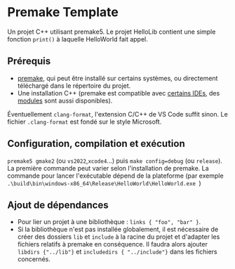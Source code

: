 # Premake Template
Un projet C++ utilisant premake5. Le projet HelloLib contient une simple fonction `print()` à laquelle HelloWorld fait 
appel.

## Prérequis
- [premake](https://premake.github.io/), qui peut être installé sur certains systèmes, ou directement téléchargé dans le répertoire du projet.
- Une installation C++ (premake est compatible avec [certains IDEs](https://premake.github.io/docs/Using-Premake), des [modules](https://premake.github.io/community/modules/) sont aussi disponibles).

Éventuellement `clang-format`, l'extension C/C++ de VS Code suffit sinon. Le fichier `.clang-format` est fondé sur le style Microsoft.

## Configuration, compilation et exécution
`premake5 gmake2` (ou `vs2022`,`xcode4`...) puis `make config=debug` (ou `release`). La première commande peut varier 
selon l'installation de premake. La commande pour lancer l'exécutable dépend de la plateforme (par exemple
 `.\build\bin\windows-x86_64\Release\HelloWorld\HelloWorld.exe `)

 ## Ajout de dépendances
 - Pour lier un projet à une bibliothèque : `links { "foo", "bar" }`.
 - Si la bibliothèque n'est pas installée globalement, il est nécessaire de créer des dossiers `lib` et `include` à la racine du 
 projet et d'adapter les fichiers relatifs à premake en conséquence. Il faudra alors ajouter `libdirs {"../lib"}` et 
 `includedirs { "../include"}` dans les fichiers concernés.
